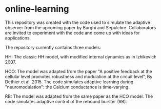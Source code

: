 # online-learning
This repository was created with the code used to simulate the adaptive observer from the upcoming paper by Burghi and Sepulchre. 
Collaborators are invited to experiment with the code and come up with ideas for applications.

The repository currently contains three models:

HH: The classic HH model, with modified internal dynamics as in Izhikevich 2007.

HCO: The model was adapted from the paper "A positive feedback at the cellular level promotes robustness and modulation at the 
circuit level", By Dethier et al, 2015. 
The code simulates adaptive learning during
"neuromodulation": the Calcium conductance is time-varying.

RB: The model was adapted from the same paper
as the HCO model. The code simulates adaptive
control of the rebound burster (RB).
